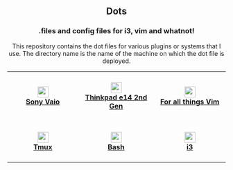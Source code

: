 <h2 align="center">
  Dots
  <br/>
</h2>

<h3 align="center"> .files and config files for i3, vim and whatnot! </h3>

<p align="center">This repository contains the dot files for various plugins or systems that I use. The directory name is the name of the machine on which the dot file is deployed.</span>

<table align = "center">
  <tbody>
    <tr>
      <td width=200px>
        <h4 align="center">
          <a href="/sony-vaio">
            <img height="25" witdth="25" src="https://user-images.githubusercontent.com/4998915/113819701-84f6f900-972e-11eb-921c-d8e99fad6006.png"/>
            <br/>
            Sony Vaio
          </a>
        </h4>
      </td>
      <td width=200px>
        <h4 align="center">
          <a href="/i3">
            <img height="25" width="25" src="https://user-images.githubusercontent.com/4998915/113819076-a86d7400-972d-11eb-95e2-c54fe124382f.png"/>
            <br/>
            Thinkpad e14 2nd Gen
          </a>
        </h4>
      </td>
      <td width=200px>
        <h4 align="center">
           <a href="/vim">
            <img height="25 width="25" src="https://user-images.githubusercontent.com/4998915/113819343-069a5700-972e-11eb-8120-b41c308da95b.png"/>
            <br/>
            For all things Vim</a>
        </h4>
      </td>
    </tr>
    <tr>
      <td width=200px>
        <h4 align="center">
          <a href="/tmux">
            <img height="25 width="25" src="https://user-images.githubusercontent.com/4998915/117255498-5708ef80-ae67-11eb-8dd4-2c5e1c77c4a3.png"/>
            <br/>
            Tmux
          </a>
        </h4>
      </td>
      <td width=200px>
        <h4 align="center">
          <a href="/bash">
            <img height="25 width="25" src="https://user-images.githubusercontent.com/4998915/117255696-946d7d00-ae67-11eb-8d50-a14b816a3a47.png"/>
            <br/>
            Bash
          </a>
        </h4>
      </td>
      <td width=200px>
        <h4 align="center">
          <a href="/i3">
            <img height="25 width="25" src="https://user-images.githubusercontent.com/4998915/117256690-9e43b000-ae68-11eb-87e5-6a336a5be5bc.png"/>
            <br/>
            i3
          </a>
        </h4>
      </td>                       
    </tr>
  </tbody>
</table>
